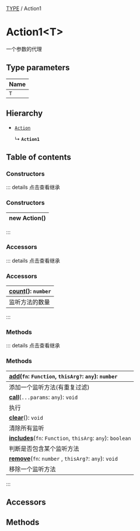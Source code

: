 [TYPE](../groups/Core.TYPE.md) / Action1

# Action1<T\> <Badge type="tip" text="Class" /> <Score text="Action1<T\>" />

<span class="content-big">

一个参数的代理

</span>

## Type parameters

| Name |
| :------ |
| `T` |

## Hierarchy

- [`Action`](mw.Action.md)

  ↳ **`Action1`**

## Table of contents

### Constructors <Score text="Constructors" /> 


::: details 点击查看继承
### Constructors <Score text="Constructors" /> 
| **new Action**()  |
| :----- |
:::


### Accessors <Score text="Accessors" /> 


::: details 点击查看继承
### Accessors <Score text="Accessors" /> 
| **[count](mw.Action.md#count)**(): `number`  |
| :-----|
| 监听方法的数量|
:::


### Methods <Score text="Methods" /> 


::: details 点击查看继承
### Methods <Score text="Methods" /> 
| **[add](mw.Action.md#add)**(`fn`: `Function`, `thisArg?`: `any`): `number`  |
| :-----|
| 添加一个监听方法(有重复过滤)|
| **[call](mw.Action.md#call)**(`...params`: `any`): `void`  |
| 执行|
| **[clear](mw.Action.md#clear)**(): `void`  |
| 清除所有监听|
| **[includes](mw.Action.md#includes)**(`fn`: `Function`, `thisArg`: `any`): `boolean`  |
| 判断是否包含某个监听方法|
| **[remove](mw.Action.md#remove)**(`fn`: `number` \, `thisArg?`: `any`): `void`  |
| 移除一个监听方法|
:::


## Accessors

## Methods
